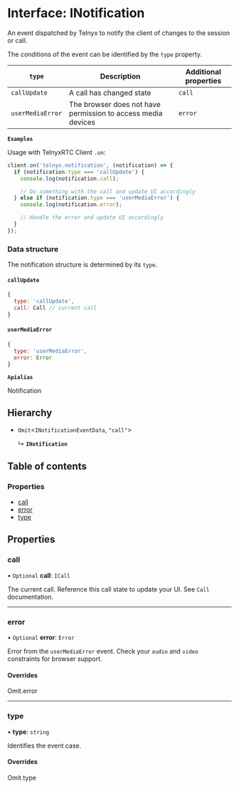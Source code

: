 # Interface: INotification

An event dispatched by Telnyx to notify the client of changes to the session or call.

The conditions of the event can be identified by the `type` property.

| `type` | Description | Additional properties |
|---|---|---|
| `callUpdate` | A call has changed state | `call` |
| `userMediaError` | The browser does not have permission to access media devices | `error` |

**`Examples`**

Usage with TelnyxRTC Client `.on`:
```js
client.on('telnyx.notification', (notification) => {
  if (notification.type === 'callUpdate') {
    console.log(notification.call);

    // Do something with the call and update UI accordingly
  } else if (notification.type === 'userMediaError') {
    console.log(notification.error);

    // Handle the error and update UI accordingly
  }
});
```

### Data structure

The notification structure is determined by its `type`.

#### `callUpdate`

```js
{
  type: 'callUpdate',
  call: Call // current call
}
```

#### `userMediaError`

```js
{
  type: 'userMediaError',
  error: Error
}
```

**`Apialias`**

Notification

## Hierarchy

- `Omit`\<`INotificationEventData`, ``"call"``\>

  ↳ **`INotification`**

## Table of contents

### Properties

- [call](INotification.md#call)
- [error](INotification.md#error)
- [type](INotification.md#type)

## Properties

### <a id="call" name="call"></a> call

• `Optional` **call**: `ICall`

The current call. Reference this call state to update your UI.
See `Call` documentation.

___

### <a id="error" name="error"></a> error

• `Optional` **error**: `Error`

Error from the `userMediaError` event.
Check your `audio` and `video` constraints for browser support.

#### Overrides

Omit.error

___

### <a id="type" name="type"></a> type

• **type**: `string`

Identifies the event case.

#### Overrides

Omit.type
